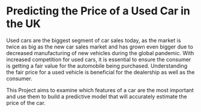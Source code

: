 # Predicting the Price of a Used Car in the UK

Used cars are the biggest segment of car sales today, as the market is twice as big as the new car sales market and has grown even bigger due to decreased manufacturing of new vehicles during the global pandemic. With increased competition for used cars, it is essential to ensure the consumer is getting a fair value for the automobile being purchased. Understanding the fair price for a used vehicle is beneficial for the dealership as well as the consumer.  

This Project aims to examine which features of a car are the most important and use them to build a predictive model that will accurately estimate the price of the car. 
